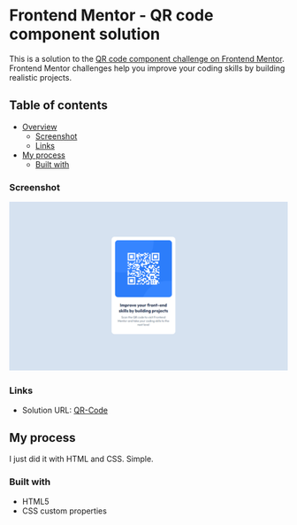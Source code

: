 # Frontend Mentor - QR code component solution

This is a solution to the [QR code component challenge on Frontend Mentor](https://www.frontendmentor.io/challenges/qr-code-component-iux_sIO_H). Frontend Mentor challenges help you improve your coding skills by building realistic projects.

## Table of contents

- [Overview](#overview)
  - [Screenshot](#screenshot)
  - [Links](#links)
- [My process](#my-process)
  - [Built with](#built-with)

### Screenshot

![Screenshot](/images/screenshot.png)

### Links

- Solution URL: [QR-Code](https://sylviagit4.github.io/QR-CODE/)

## My process

I just did it with HTML and CSS. Simple.

### Built with

- HTML5
- CSS custom properties